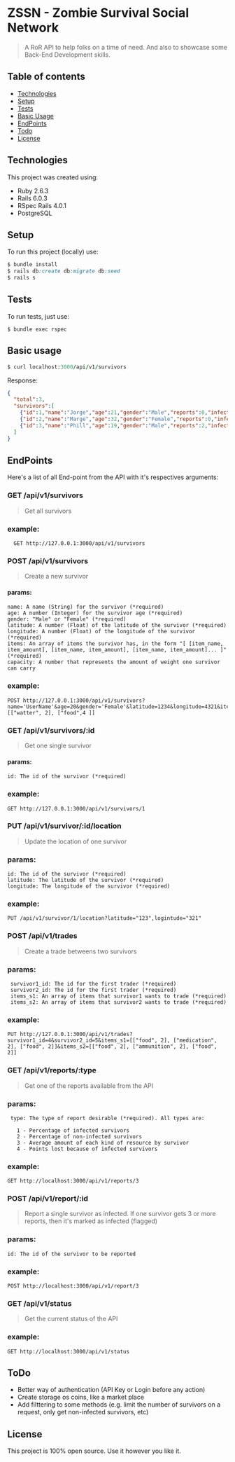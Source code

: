 # ZSSN - Zombie Survival Social Network

> A RoR API to help folks on a time of need. And also to showcase some Back-End Development skills.

## Table of contents
* [Technologies](#technologies)
* [Setup](#setup)
* [Tests](#tests)
* [Basic Usage](#basic-usage)
* [EndPoints](#endpoints)
* [Todo](#todo)
* [License](#license)
	
## Technologies
This project was created using:
* Ruby 2.6.3
* Rails 6.0.3
* RSpec Rails 4.0.1
* PostgreSQL

## Setup
To run this project (locally) use:

``` ruby
$ bundle install
$ rails db:create db:migrate db:seed
$ rails s
```


## Tests
To run tests, just use:
```
$ bundle exec rspec
```
## Basic usage

```ruby
$ curl localhost:3000/api/v1/survivors
```
Response:
```json
{
  "total":3,
  "survivors":[
    {"id":1,"name":"Jorge","age":21,"gender":"Male","reports":0,"infected":false},
    {"id":2,"name":"Marge","age":32,"gender":"Female","reports":0,"infected":false},
    {"id":3,"name":"Phill","age":19,"gender":"Male","reports":2,"infected":false}
  ]
}
```
## EndPoints
Here's a list of all End-point from the API with it's respectives arguments:

### GET /api/v1/survivors
  > Get all survivors
  
  ### example:
  ``` 
  	GET http://127.0.0.1:3000/api/v1/survivors
  ```
  
### POST /api/v1/survivors
  > Create a new survivor
  
  #### params:
    name: A name (String) for the survivor (*required)
    age: A number (Integer) for the survivor age (*required)
    gender: "Male" or "Female" (*required)
    latitude: A number (Float) of the latitude of the survivor (*required)
    longitude: A number (Float) of the longitude of the survivor (*required)
    items: An array of items the survivor has, in the form "[ [item_name, item_amount], [item_name, item_amount], [item_name, item_amount]... ]" (*required)
    capacity: A number that represents the amount of weight one survivor can carry
  ### example:
    POST http://127.0.0.1:3000/api/v1/survivors?name='UserName'&age=20&gender='Female'&latitude=1234&longitude=4321&items=[["watter", 2], ["food",4 ]]

### GET	/api/v1/survivors/:id
  > Get one single survivor
  
  #### params:
    id: The id of the survivor (*required)
  ### example: 
    GET http://127.0.0.1:3000/api/v1/survivors/1
	
### PUT	/api/v1/survivor/:id/location
  > Update the location of one survivor
  
  ### params:
  	id: The id of the survivor (*required)
	latitude: The latitude of the survivor (*required)
	longitude: The longitude of the survivor (*required)
  ### example:
    PUT	/api/v1/survivor/1/location?latitude="123",logintude="321"
  	
### POST /api/v1/trades
  > Create a trade betweens two survivors
  ### params: 
     survivor1_id: The id for the first trader (*required)
     survivor2_id: The id for the first trader (*required)
     items_s1: An array of items that survivor1 wants to trade (*required)
     items_s2: An array of items that survivor2 wants to trade (*required)
  ### example:
  	PUT http://127.0.0.1:3000/api/v1/trades?survivor1_id=4&survivor2_id=5&items_s1=[["food", 2], ["medication", 2], ["food", 2]]&items_s2=[["food", 2], ["ammunition", 2], ["food", 2]]
### GET	/api/v1/reports/:type
   > Get one of the reports available from the API
   
   ### params:
     type: The type of report desirable (*required). All types are:
     
       1 - Percentage of infected survivors
       2 - Percentage of non-infected survivors
       3 - Average amount of each kind of resource by survivor
       4 - Points lost because of infected survivors
   ### example:
   	GET http://localhost:3000/api/v1/reports/3 

### POST /api/v1/report/:id
  > Report a single survivor as infected. If one survivor gets 3 or more reports, then it's marked as infected (flagged)
  
  ### params:
  	id: The id of the survivor to be reported
  ### example: 
  	POST http://localhost:3000/api/v1/report/3
	
### GET	/api/v1/status
  > Get the current status of the API
  ### example: 
   	GET http://localhost:3000/api/v1/status

## ToDo
  * Better way of authentication (API Key or Login before any action)
  * Create storage os coins, like a market place
  * Add filttering to some methods (e.g. limit the number of survivors on a request, only get non-infected survivors, etc)
  

## License

This project is 100% open source. Use it however you like it.
